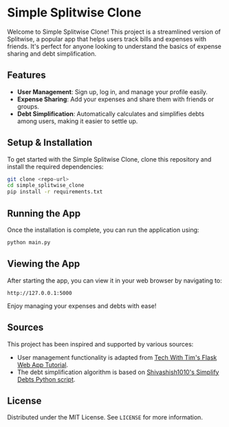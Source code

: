 
# Simple Splitwise Clone

Welcome to Simple Splitwise Clone! This project is a streamlined version of Splitwise, a popular app that helps users track bills and expenses with friends. It's perfect for anyone looking to understand the basics of expense sharing and debt simplification.

## Features

- **User Management**: Sign up, log in, and manage your profile easily.
- **Expense Sharing**: Add your expenses and share them with friends or groups.
- **Debt Simplification**: Automatically calculates and simplifies debts among users, making it easier to settle up.

## Setup & Installation

To get started with the Simple Splitwise Clone, clone this repository and install the required dependencies:

```bash
git clone <repo-url>
cd simple_splitwise_clone
pip install -r requirements.txt
```

## Running the App

Once the installation is complete, you can run the application using:

```bash
python main.py
```

## Viewing the App

After starting the app, you can view it in your web browser by navigating to:

```
http://127.0.0.1:5000
```

Enjoy managing your expenses and debts with ease!

## Sources

This project has been inspired and supported by various sources:

- User management functionality is adapted from [Tech With Tim's Flask Web App Tutorial](https://github.com/techwithtim/Flask-Web-App-Tutorial).
- The debt simplification algorithm is based on [Shivashish1010's Simplify Debts Python script](https://github.com/Shivashish1010/Simplify-Debts/blob/master/simplify_debts.py).

## License

Distributed under the MIT License. See `LICENSE` for more information.

